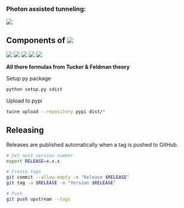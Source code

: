 ### Photon assisted tunneling:

<img src="https://render.githubusercontent.com/render/math?math=I_{p}(V_0,\alpha) = \sum_{n=-\infty}^{%2B\infty} J_n^2(\alpha) \cdot I_{dc}(V_0 %2B n\hbar \omega / e)">

## Components of <img src="https://render.githubusercontent.com/render/math?math=Y_{mm'} = G_{mm'} %2B\:\: i B_{mm'}">

<img src="https://render.githubusercontent.com/render/math?math=G_{mm'} = \frac{e}{2 \hbar \omega_{m'}} \cdot \:\sum_{n,n'=-\infty}^{\infty} J_n(\alpha) J_{n'}(\alpha) \delta_{m-m', n'-n} \left\{ \left[ I_{dc}(V_0%2Bn' \hbar \omega /e %2B \hbar \omega_{m'}/e) - I_{dc}(V_0 %2B n' \hbar \omega/e) \right] %2B \left[ I_{dc}(V_0 %2B n\hbar \omega/e) - I_{dc}(V_0 %2B n \hbar \omega/e - \hbar \omega_{m'}/e) \right]  \right\}">

<img src="https://render.githubusercontent.com/render/math?math=B_{mm'} = \frac{e}{2 \hbar \omega_{m'}} \cdot \sum_{n,n'=-\infty}^{\infty} J_n(\alpha) J_{n'}(\alpha) \delta_{m-m', n'-n} \left\{ \left[ I_{kk}(V_0%2Bn' \hbar \omega /e %2B \hbar \omega_{m'}/e) - I_{kk}(V_0 %2B n' \hbar \omega/e) \right] - \left[ I_{kk}(V_0 %2B n\hbar \omega/e) - I_{kk}(V_0 %2B n \hbar \omega/e - \hbar \omega_{m'}/e) \right]  \right\}">


<img src="https://render.githubusercontent.com/render/math?math=\omega_m = m \cdot \omega %2B \omega_0">

<img src="https://render.githubusercontent.com/render/math?math=\omega - \text{FFO rate},\:\: \omega_0 - \text{IF rate}, \:\:\omega_m - \text{Signal rate}">


[comment]: <> (__Augmented__ <img src="https://render.githubusercontent.com/render/math?math=Y'_{mm} = \begin{bmatrix} Y_{11} %2B Y_{S} & Y_{10} & Y_{1-1}  \\ Y_{01} & Y_{00} %2B Y_L & Y_{0-1}   \\ Y_{-11} & Y_{-10} & Y_{-1-1}%2BY_I  \\ \end{bmatrix}">)

<img src="https://render.githubusercontent.com/render/math?math=Y_{IF} = 1/Z'_{00} ,\:\: \text{with} \: Y_L = 0 \: \Rightarrow \: Y_{IF} = Y_{00}">


__All there formulas from Tucker & Feldman theory__


Setup py package
```bash
python setup.py sdist
```
Upload to pypi
```bash
twine upload --repository pypi dist/*
```
Releasing
---------

Releases are published automatically when a tag is pushed to GitHub.

```bash
# Set next version number
export RELEASE=x.x.x

# Create tags
git commit --allow-empty -m "Release $RELEASE"
git tag -a $RELEASE -m "Version $RELEASE"

# Push
git push upstream --tags
```